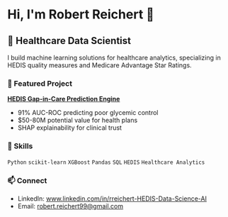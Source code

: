# Hi, I'm Robert Reichert 👋

## 🏥 Healthcare Data Scientist

I build machine learning solutions for healthcare analytics, specializing in 
HEDIS quality measures and Medicare Advantage Star Ratings.

### 🚀 Featured Project

**[HEDIS Gap-in-Care Prediction Engine](https://github.com/bobareichert/hedis-gsd-prediction-engine)**
- 91% AUC-ROC predicting poor glycemic control
- $50-80M potential value for health plans
- SHAP explainability for clinical trust

### 💼 Skills
`Python` `scikit-learn` `XGBoost` `Pandas` `SQL` `HEDIS` `Healthcare Analytics`

### 📫 Connect
- LinkedIn: www.linkedin.com/in/rreichert-HEDIS-Data-Science-AI
- Email: robert.reichert99@gmail.com
